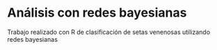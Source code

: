 # Análisis con redes bayesianas

Trabajo realizado con R de clasificación de setas venenosas utilizando redes bayesianas